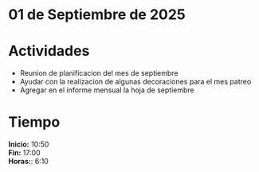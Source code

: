 #  01 de Septiembre de 2025

# Actividades

- Reunion de planificacion del mes de septiembre
- Ayudar con la realizacion de algunas decoraciones para el mes patreo
- Agregar en el informe mensual la hoja de septiembre 

# Tiempo

**Inicio:** 10:50  
**Fin:** 17:00  
**Horas:**: 6:10   

